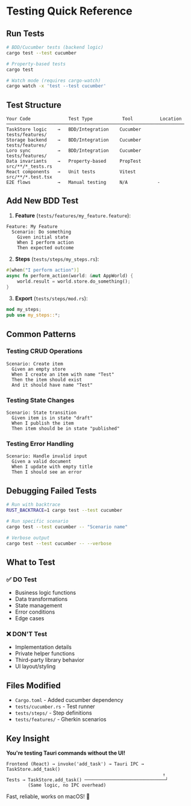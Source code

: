 # Testing Quick Reference

## Run Tests

```bash
# BDD/Cucumber tests (backend logic)
cargo test --test cucumber

# Property-based tests
cargo test

# Watch mode (requires cargo-watch)
cargo watch -x 'test --test cucumber'
```

## Test Structure

```
Your Code              Test Type           Tool          Location
──────────────────────────────────────────────────────────────────
TaskStore logic    →   BDD/Integration    Cucumber      tests/features/
Storage backend    →   BDD/Integration    Cucumber      tests/features/
Loro sync          →   BDD/Integration    Cucumber      tests/features/
Data invariants    →   Property-based     PropTest      src/**/*_tests.rs
React components   →   Unit tests         Vitest        src/**/*.test.tsx
E2E flows          →   Manual testing     N/A           -
```

## Add New BDD Test

1. **Feature** (`tests/features/my_feature.feature`):
```gherkin
Feature: My Feature
  Scenario: Do something
    Given initial state
    When I perform action
    Then expected outcome
```

2. **Steps** (`tests/steps/my_steps.rs`):
```rust
#[when("I perform action")]
async fn perform_action(world: &mut AppWorld) {
    world.result = world.store.do_something();
}
```

3. **Export** (`tests/steps/mod.rs`):
```rust
mod my_steps;
pub use my_steps::*;
```

## Common Patterns

### Testing CRUD Operations
```gherkin
Scenario: Create item
  Given an empty store
  When I create an item with name "Test"
  Then the item should exist
  And it should have name "Test"
```

### Testing State Changes
```gherkin
Scenario: State transition
  Given item is in state "draft"
  When I publish the item
  Then item should be in state "published"
```

### Testing Error Handling
```gherkin
Scenario: Handle invalid input
  Given a valid document
  When I update with empty title
  Then I should see an error
```

## Debugging Failed Tests

```bash
# Run with backtrace
RUST_BACKTRACE=1 cargo test --test cucumber

# Run specific scenario
cargo test --test cucumber -- "Scenario name"

# Verbose output
cargo test --test cucumber -- --verbose
```

## What to Test

### ✅ DO Test
- Business logic functions
- Data transformations
- State management
- Error conditions
- Edge cases

### ❌ DON'T Test
- Implementation details
- Private helper functions
- Third-party library behavior
- UI layout/styling

## Files Modified

- `Cargo.toml` - Added cucumber dependency
- `tests/cucumber.rs` - Test runner
- `tests/steps/` - Step definitions
- `tests/features/` - Gherkin scenarios

## Key Insight

**You're testing Tauri commands without the UI!**

```
Frontend (React) → invoke('add_task') → Tauri IPC → TaskStore.add_task()
                                                          ↑
Tests → TaskStore.add_task() ──────────────────────────────┘
        (Same logic, no IPC overhead)
```

Fast, reliable, works on macOS! 🎉

